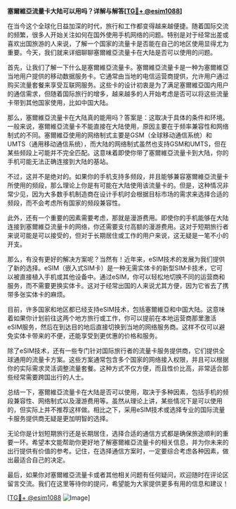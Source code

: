 **塞爾維亞流量卡大陆可以用吗？详解与解答[[TG💪+ @esim1088](https://t.me/s/esim1088)]**

在当今这个全球化日益加深的时代，旅行和工作都变得越来越便捷。随着国际交流的频繁，很多人开始关注如何在国外使用手机网络的问题。特别是对于经常出差或喜欢出国旅游的人来说，了解一个国家的流量卡是否能在自己的地区使用显得尤为重要。今天，我们就来详细聊聊塞爾維亞流量卡在大陆是否可以使用的问题。

首先，让我们了解一下什么是塞爾維亞流量卡。塞爾維亞流量卡是一种为塞爾維亞当地用户提供的移动数据服务卡。它通常由当地的电信运营商提供，允许用户通过购买流量套餐来享受互联网服务。这些卡的设计初衷是为了满足塞爾維亞国内用户的通信需求，但随着国际旅行的增多，越来越多的人开始考虑是否可以将这些流量卡带到其他国家使用，比如中国大陆。

那么，塞爾維亞流量卡在大陆真的能用吗？答案是：这取决于具体的条件和环境。一般来说，塞爾維亞流量卡不能直接在大陆使用，原因主要在于频率兼容性和网络制式的不同。塞爾維亞使用的网络制式主要是GSM（全球移动通信系统）和UMTS（通用移动通信系统），而大陆的网络制式虽然也支持GSM和UMTS，但在某些频段上可能并不完全匹配。这意味着即使你带了塞爾維亞流量卡到大陆，你的手机可能无法正确连接到大陆的基站。

不过，这并不是绝对的。如果你的手机支持多频段，并且能够兼容塞爾維亞流量卡所使用的频段，那么理论上你是有可能在大陆使用该流量卡的。但是，这种情况非常少见，因为大多数手机制造商在设计手机时会根据目标市场的需求来选择合适的频段，而不会考虑所有国家的频段兼容性。

此外，还有一个重要的因素需要考虑，那就是漫游费用。即使你的手机能够在大陆连接到塞爾維亞流量卡的网络，你还需要支付高额的漫游费用。这对于短期旅行者来说可能是可以接受的，但对于长期居住或工作的用户来说，这无疑是一笔不小的开支。

那么，有没有更好的解决方案呢？当然有！近年来，eSIM技术的发展为我们提供了新的选择。eSIM（嵌入式SIM卡）是一种无需实体卡的新型SIM卡技术，它可以被直接植入手机或其他设备中。通过eSIM，你可以轻松地切换不同的运营商和服务，而不需要更换实体卡。这对于经常出国的人来说尤其方便，因为它省去了携带多张实体卡的麻烦。

目前，许多国家和地区都已经支持eSIM技术，包括塞爾維亞和中国大陆。这意味着如果你计划前往这两个地方旅行或工作，你可以提前在本地运营商那里激活eSIM服务，然后在到达目的地后直接切换到当地的网络服务商。这样不仅可以避免实体卡带来的不便，还能享受到更优惠的价格和服务。

除了eSIM技术，还有一些专门针对国际旅行者的流量卡服务提供商，它们提供全球通用的流量卡方案。这些方案通常包含多个国家的网络接入权限，并且可以根据你的实际需求灵活调整流量套餐。这种方式不仅方便，而且性价比高，非常适合那些经常需要跨国出行的人士。

总结一下，塞爾維亞流量卡在大陆是否可以使用，取决于多种因素，包括手机的频段兼容性、网络制式以及漫游费用等。虽然从理论上讲，某些情况下是可以使用的，但实际上并不推荐这样做。相比之下，采用eSIM技术或选择专业的国际流量卡服务提供商无疑是更加明智的选择。

无论你是计划短期旅行还是长期居住，选择合适的通信方式都是确保旅途顺利的重要一环。希望本文能帮助你更好地了解塞爾維亞流量卡的相关信息，并为你未来的出行提供有价值的参考。记住，在选择通信方案时，一定要综合考虑各种因素，做出最适合自己的决定。

最后，如果你对塞爾維亞流量卡或者其他相关问题有任何疑问，欢迎随时在评论区留言交流。我们在这里等待你的提问，希望能为大家提供更多有用的信息和建议！

[[TG💪+ @esim1088](https://t.me/s/esim1088) ![Image](https://i.postimg.cc/4NQfJmqS/Snipaste-2025-05-13-00-14-12.png)]